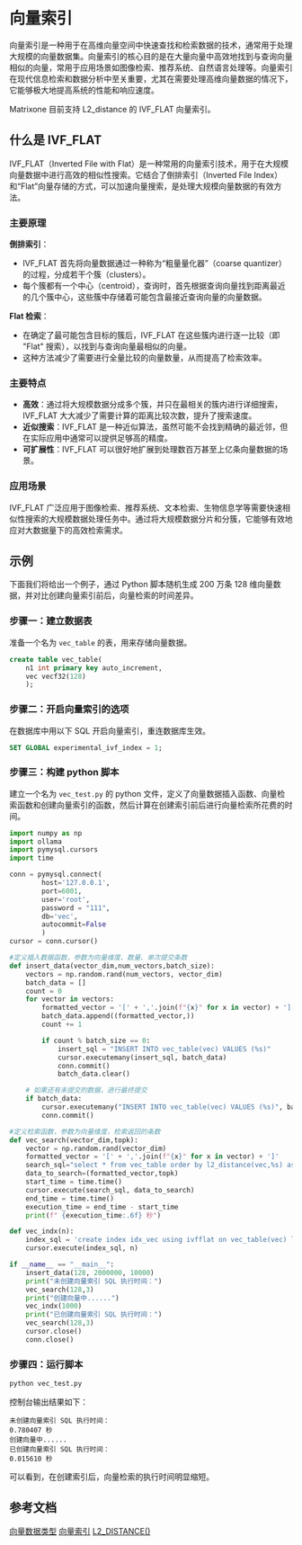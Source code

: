 # 向量索引

向量索引是一种用于在高维向量空间中快速查找和检索数据的技术，通常用于处理大规模的向量数据集。向量索引的核心目的是在大量向量中高效地找到与查询向量相似的向量，常用于应用场景如图像检索、推荐系统、自然语言处理等。向量索引在现代信息检索和数据分析中至关重要，尤其在需要处理高维向量数据的情况下，它能够极大地提高系统的性能和响应速度。

Matrixone 目前支持 L2_distance 的 IVF_FLAT 向量索引。

## 什么是 IVF_FLAT

IVF_FLAT（Inverted File with Flat）是一种常用的向量索引技术，用于在大规模向量数据中进行高效的相似性搜索。它结合了倒排索引（Inverted File Index）和“Flat”向量存储的方式，可以加速向量搜索，是处理大规模向量数据的有效方法。

### 主要原理

**倒排索引**：

   - IVF_FLAT 首先将向量数据通过一种称为“粗量量化器”（coarse quantizer）的过程，分成若干个簇（clusters）。
   - 每个簇都有一个中心（centroid），查询时，首先根据查询向量找到距离最近的几个簇中心，这些簇中存储着可能包含最接近查询向量的向量数据。

**Flat 检索**：

   - 在确定了最可能包含目标的簇后，IVF_FLAT 在这些簇内进行逐一比较（即 "Flat" 搜索），以找到与查询向量最相似的向量。
   - 这种方法减少了需要进行全量比较的向量数量，从而提高了检索效率。

### 主要特点

- **高效**：通过将大规模数据分成多个簇，并只在最相关的簇内进行详细搜索，IVF_FLAT 大大减少了需要计算的距离比较次数，提升了搜索速度。
- **近似搜索**：IVF_FLAT 是一种近似算法，虽然可能不会找到精确的最近邻，但在实际应用中通常可以提供足够高的精度。
- **可扩展性**：IVF_FLAT 可以很好地扩展到处理数百万甚至上亿条向量数据的场景。

### 应用场景

IVF_FLAT 广泛应用于图像检索、推荐系统、文本检索、生物信息学等需要快速相似性搜索的大规模数据处理任务中。通过将大规模数据分片和分簇，它能够有效地应对大数据量下的高效检索需求。

## 示例

下面我们将给出一个例子，通过 Python 脚本随机生成 200 万条 128 维向量数据，并对比创建向量索引前后，向量检索的时间差异。

### 步骤一：建立数据表

准备一个名为 `vec_table` 的表，用来存储向量数据。

```sql
create table vec_table(
    n1 int primary key auto_increment,
    vec vecf32(128)
    );
```

### 步骤二：开启向量索引的选项

在数据库中用以下 SQL 开启向量索引，重连数据库生效。

```sql
SET GLOBAL experimental_ivf_index = 1;
```

### 步骤三：构建 python 脚本

建立一个名为 `vec_test.py` 的 python 文件，定义了向量数据插入函数、向量检索函数和创建向量索引的函数，然后计算在创建索引前后进行向量检索所花费的时间。

```python
import numpy as np
import ollama
import pymysql.cursors
import time

conn = pymysql.connect(
        host='127.0.0.1',
        port=6001,
        user='root',
        password = "111",
        db='vec',
        autocommit=False
        )
cursor = conn.cursor()

#定义插入数据函数，参数为向量维度、数量、单次提交条数
def insert_data(vector_dim,num_vectors,batch_size):
    vectors = np.random.rand(num_vectors, vector_dim)
    batch_data = []
    count = 0
    for vector in vectors:
        formatted_vector = '[' + ','.join(f"{x}" for x in vector) + ']'
        batch_data.append((formatted_vector,))
        count += 1

        if count % batch_size == 0:
            insert_sql = "INSERT INTO vec_table(vec) VALUES (%s)"
            cursor.executemany(insert_sql, batch_data)
            conn.commit()
            batch_data.clear()

    # 如果还有未提交的数据，进行最终提交
    if batch_data:
        cursor.executemany("INSERT INTO vec_table(vec) VALUES (%s)", batch_data)
        conn.commit()

#定义检索函数，参数为向量维度，检索返回的条数
def vec_search(vector_dim,topk):
    vector = np.random.rand(vector_dim)
    formatted_vector = '[' + ','.join(f"{x}" for x in vector) + ']'
    search_sql="select * from vec_table order by l2_distance(vec,%s) asc limit %s;"
    data_to_search=(formatted_vector,topk)
    start_time = time.time()
    cursor.execute(search_sql, data_to_search)
    end_time = time.time()
    execution_time = end_time - start_time
    print(f" {execution_time:.6f} 秒")

def vec_indx(n):
    index_sql = 'create index idx_vec using ivfflat on vec_table(vec) lists=%s op_type "vector_l2_ops"'
    cursor.execute(index_sql, n)

if __name__ == "__main__":
    insert_data(128, 2000000, 10000)
    print("未创建向量索引 SQL 执行时间：")
    vec_search(128,3)
    print("创建向量中......")
    vec_indx(1000)
    print("已创建向量索引 SQL 执行时间：")
    vec_search(128,3)
    cursor.close()
    conn.close()
```

### 步骤四：运行脚本

```bash
python vec_test.py  
```

控制台输出结果如下：

```
未创建向量索引 SQL 执行时间：
0.780407 秒
创建向量中......
已创建向量索引 SQL 执行时间：
0.015610 秒
```

可以看到，在创建索引后，向量检索的执行时间明显缩短。

## 参考文档

[向量数据类型](../../Reference/Data-Types/vector-type.md)
[向量索引](../../Reference/SQL-Reference/Data-Definition-Language/create-index-ivfflat.md)
[L2_DISTANCE()](../../Reference/Functions-and-Operators/Vector/l2_distance.md)
